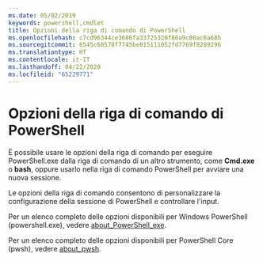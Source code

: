 ```yaml
---
ms.date: 05/02/2019
keywords: powershell,cmdlet
title: Opzioni della riga di comando di PowerShell
ms.openlocfilehash: c7cd96344ce3686fa33725320f86a9c86ac6a68b
ms.sourcegitcommit: 6545c60578f7745be015111052fd7769f8289296
ms.translationtype: HT
ms.contentlocale: it-IT
ms.lasthandoff: 04/22/2020
ms.locfileid: "65229771"
---
```

# <a name="powershell-command-line-options"></a>Opzioni della riga di comando di PowerShell

È possibile usare le opzioni della riga di comando per eseguire PowerShell.exe dalla riga di comando di un altro strumento, come **Cmd.exe** o **bash**, oppure usarlo nella riga di comando PowerShell per avviare una nuova sessione.

Le opzioni della riga di comando consentono di personalizzare la configurazione della sessione di PowerShell e controllare l'input.

Per un elenco completo delle opzioni disponibili per Windows PowerShell (powershell.exe), vedere [about_PowerShell_exe](/powershell/module/Microsoft.PowerShell.Core/About/about_PowerShell_exe).

Per un elenco completo delle opzioni disponibili per PowerShell Core (pwsh), vedere [about_pwsh](/powershell/module/Microsoft.PowerShell.Core/About/about_pwsh).